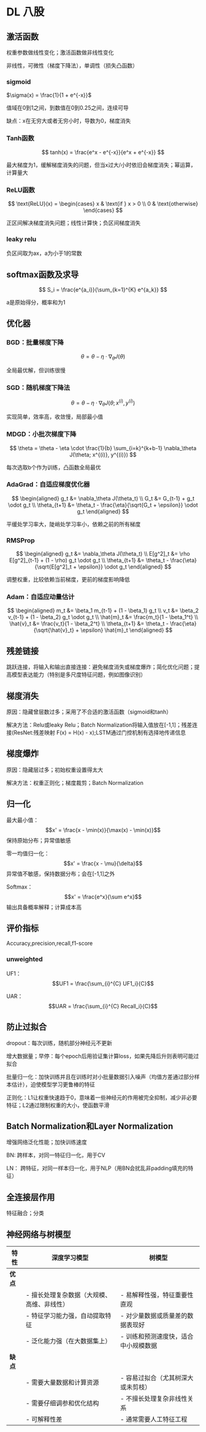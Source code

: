 # DL 八股
## 激活函数
权重参数做线性变化；激活函数做非线性变化

非线性，可微性（梯度下降法），单调性（损失凸函数）
### sigmoid
$\sigma(x) = \frac{1}{1 + e^{-x}}$

值域在0到1之间，到数值在0到0.25之间，连续可导

缺点：x在无穷大或者无穷小时，导数为0，梯度消失

### Tanh函数

$$
tanh(x) = \frac{e^x - e^{-x}}{e^x + e^{-x}}
$$

最大梯度为1，缓解梯度消失的问题，但当x过大/小时依旧会梯度消失；幂运算，计算量大

### ReLU函数

$$
\text{ReLU}(x) = \begin{cases} 
x & \text{if } x > 0 \\
0 & \text{otherwise}
\end{cases}
$$

正区间解决梯度消失问题；线性计算快；负区间梯度消失

### leaky relu
负区间取为ax，a为小于1的常数

## softmax函数及求导

$$
S_i = \frac{e^{a_i}}{\sum_{k=1}^{K} e^{a_k}}
$$

a是原始得分，概率和为1

## 优化器
### BGD：批量梯度下降

$$
\theta = \theta - \eta \cdot \nabla_\theta J(\theta)
$$

全局最优解，但训练很慢

### SGD：随机梯度下降法

$$
\theta = \theta - \eta \cdot \nabla_\theta J(\theta; x^{(i)}, y^{(i)})
$$

实现简单，效率高，收敛慢，局部最小值

### MDGD：小批次梯度下降

$$
\theta = \theta - \eta \cdot \frac{1}{b} \sum_{i=k}^{k+b-1} \nabla_\theta J(\theta; x^{(i)}, y^{(i)})
$$

每次选取b个作为训练，凸函数全局最优

### AdaGrad：自适应梯度优化器

$$
\begin{aligned}
g_t &= \nabla_\theta J(\theta_t) \\
G_t &= G_{t-1} + g_t \odot g_t \\
\theta_{t+1} &= \theta_t - \frac{\eta}{\sqrt{G_t + \epsilon}} \odot g_t
\end{aligned}
$$

平缓处学习率大，陡峭处学习率小，依赖之前的所有梯度

### RMSProp

$$
\begin{aligned}
g_t &= \nabla_\theta J(\theta_t) \\
E[g^2]_t &= \rho E[g^2]_{t-1} + (1 - \rho) g_t \odot g_t \\
\theta_{t+1} &= \theta_t - \frac{\eta}{\sqrt{E[g^2]_t + \epsilon}} \odot g_t
\end{aligned}
$$

调整权重，比较依赖当前梯度，更前的梯度影响降低

### Adam：自适应动量估计

$$
\begin{aligned}
m_t &= \beta_1 m_{t-1} + (1 - \beta_1) g_t \\
v_t &= \beta_2 v_{t-1} + (1 - \beta_2) g_t \odot g_t \\
\hat{m}_t &= \frac{m_t}{1 - \beta_1^t} \\
\hat{v}_t &= \frac{v_t}{1 - \beta_2^t} \\
\theta_{t+1} &= \theta_t - \frac{\eta}{\sqrt{\hat{v}_t} + \epsilon} \hat{m}_t
\end{aligned}
$$

## 残差链接
跳跃连接，将输入和输出直接连接：避免梯度消失或梯度爆炸；简化优化问题；提高模型表达能力（特别是多尺度特征问题，例如图像识别）

## 梯度消失
原因：隐藏曾层数过多；采用了不合适的激活函数（sigmoid和tanh）

解决方法：Relu或leaky Relu；Batch Normalization将输入值放在[-1,1]；残差连接(ResNet:残差映射 F(x) = H(x) - x);LSTM通过门控机制有选择地传递信息
## 梯度爆炸
原因：隐藏层过多；初始权重设置得太大

解决方法：权重正则化；梯度裁剪；Batch Normalization

## 归一化
最大最小值： $$x' = \frac{x - \min(x)}{\max(x) - \min(x)}$$  保持原始分布；异常值敏感

零一均值归一化： $$x' = \frac{x - \mu}{\delta}$$ 异常值不敏感，保持数据分布；会在[-1,1]之外

Softmax： $$x' = \frac{e^x}{\sum e^x}$$ 输出具备概率解释；计算成本高

## 评价指标
Accuracy,precision,recall,f1-score

### unweighted
UF1： $$UF1 = \frac{\sum_{i}^{C} UF1_i}{C}$$  

UAR： $$UAR = \frac{\sum_{i}^{C} Recall_i}{C}$$

## 防止过拟合
dropout：每次训练，随机部分神经元不更新

增大数据量；早停：每个epoch后用验证集计算loss，如果先降后升则表明可能过拟合

批量归一化：加快训练并且在训练时对小批量数据引入噪声（均值方差通过部分样本估计），迫使模型学习更鲁棒的特征

正则化：L1让权重快速趋于0，意味着一些神经元的作用被完全抑制，减少非必要特征；L2通过限制权重的大小，使函数平滑

## Batch Normalization和Layer Normalization
增强网络泛化性能；加快训练速度

BN: 跨样本，对同一特征归一化，用于CV

LN： 跨特征，对同一样本归一化，用于NLP（用BN会扰乱非padding填充的特征）

## 全连接层作用
特征融合；分类


## 神经网络与树模型
| 特性         | 深度学习模型                                      | 树模型                                          |
|--------------|--------------------------------------------------|-------------------------------------------------|
| **优点**     |                                                  |                                                 |
|              | - 擅长处理复杂数据（大规模、高维、非线性）         | - 易解释性强，特征重要性直观                    |
|              | - 特征学习能力强，自动提取特征                     | - 对少量数据或质量差的数据表现好                |
|              | - 泛化能力强（在大数据集上）                       | - 训练和预测速度快，适合中小规模数据            |
| **缺点**     |                                                  |                                                 |
|              | - 需要大量数据和计算资源                           | - 容易过拟合（尤其树深大或未剪枝）              |
|              | - 需要仔细调参和优化结构                           | - 不擅长处理复杂非线性关系                      |
|              | - 可解释性差                                     | - 通常需要人工特征工程                          |






